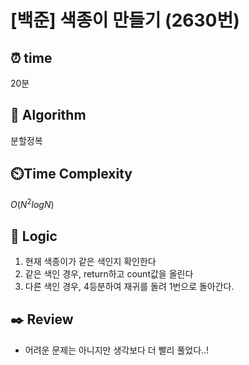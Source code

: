 # [백준] 색종이 만들기 (2630번)

## ⏰  **time**
20분

## :pushpin: **Algorithm**
분할정복

## ⏲️**Time Complexity**
$O(N^2logN)$

## :round_pushpin: **Logic**
1. 현재 색종이가 같은 색인지 확인한다
2. 같은 색인 경우, return하고 count값을 올린다
3. 다른 색인 경우, 4등분하여 재귀를 돌려 1번으로 돌아간다.

## :black_nib: **Review**
- 어려운 문제는 아니지만 생각보다 더 빨리 풀었다..!  

